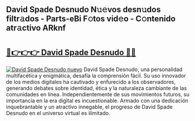 ## David Spade Desnudo N𝚞𝚎vos desn𝚞dos filtr𝚊dos - Parts-eBi F𝚘tos vid𝚎o - C𝚘ntenido atr𝚊ctivo ARknf

# <h2><a href="http://mb6ujb.tromn.icu/?c=David+Spade+Desnudo">🔗👉👉👉 David Spade Desnudo 🔗🔗</a></h2>

[![David Spade Desnudo nuevo](https://i.imgur.com/pEAQMta.gif)](http://mb6ujb.tromn.icu/?c=David+Spade+Desnudo)
David Spade Desnudo, una personalidad multifacética y enigmática, desafía la comprensión fácil. Su uso innovador de los medios digitales ha cautivado y enfurecido a los observadores, generando debates sobre identidad, ética y la naturaleza cambiante de las comunidades en línea. Independientemente de sus movimientos futuros, su importancia en la era digital es incuestionable. Armado con una dedicación inquebrantable y un atractivo innegable, el progreso de David Spade Desnudo en el universo virtual es ilimitado.
